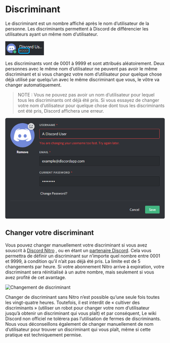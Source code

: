 <!-- TITLE: [FR] Discriminant -->
<!-- SUBTITLE: Informations à propos des discriminants Discord -->

# Discriminant
Le discriminant est un nombre affiché après le nom d’utilisateur de la personne. Les discriminants permettent à Discord de différencier les utilisateurs ayant un même nom d’utilisateur.

![Exemple de discriminant](/uploads/discriminator-example.png "Exemple de discriminant")

Les discriminants vont de 0001 à 9999 et sont attribués aléatoirement. Deux personnes avec le même nom d’utilisateur ne peuvent pas avoir le même discriminant et si vous changez votre nom d’utilisateur pour quelque chose déjà utilisé par quelqu’un avec le même discriminant que vous, le vôtre va changer automatiquement.

 > NOTE : Vous ne pouvez pas avoir un nom d’utilisateur pour lequel tous les discriminants ont déjà été pris. Si vous essayez de changer votre nom d’utilisateur pour quelque chose dont tous les discriminants ont été pris, Discord affichera une erreur.

![Changement de nom](/uploads/discriminator/usernamechange.png "Changement de nom")

## Changer votre discriminant
Vous pouvez changer manuellement votre discriminant si vous avez souscrit à [Discord Nitro](/fr/nitro) , ou en étant un [partenaire Discord](/fr/partenaire). Cela vous permettra de définir un discriminant sur n’importe quel nombre entre 0001 et 9999, à condition qu’il n’ait pas déjà été pris. La limite est de 5 changements par heure. Si votre abonnement Nitro arrive à expiration, votre discriminant sera réinitialisé à un autre nombre, mais seulement si vous avez profité de cet avantage.

![Changement de discriminant](https://i.imgur.com/SuxuNHe.png "Changement de discriminant")


Changer de discriminant sans Nitro n’est possible qu’une seule fois toutes les vingt-quatre heures. Toutefois, il est interdit de « cultiver des discriminants » (utiliser un robot pour changer votre nom d’utilisateur jusqu’à obtenir un discriminant qui vous plaît) et par conséquent, Le wiki Discord non officiel ne tolérera pas l’utilisation de fermes de discriminants. Nous vous déconseillons également de changer manuellement de nom d’utilisateur pour trouver un discriminant qui vous plaît, même si cette pratique est techniquement permise.